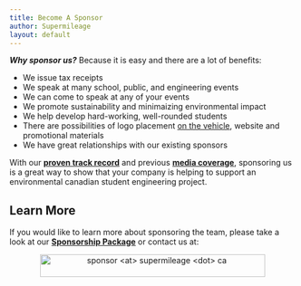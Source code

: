 ```yaml
---
title: Become A Sponsor
author: Supermileage
layout: default
---
```

***Why sponsor us?***
Because it is easy and there are a lot of benefits:

<ul>
  <li>
    We issue tax receipts
  </li>
  <li>
    We speak at many school, public, and engineering events
  </li>
  <li>
    We can come to speak at any of your events
  </li>
  <li>
    We promote sustainability and minimaizing environmental impact
  </li>
  <li>
    We help develop hard-working, well-rounded students
  </li>
  <li>
    There are possibilities of logo placement <a href="http://www.flickr.com/photos/ubcst/5712422998/" target="_blank">on the vehicle</a>, website and promotional materials
  </li>
  <li>
    We have great relationships with our existing sponsors
  </li>
</ul>

With our **[proven track record][1]** and previous **[media coverage][2]**, sponsoring us is a great way to show that your company is helping to support an environmental canadian student engineering project.

## Learn More

If you would like to learn more about sponsoring the team, please take a look at our <a title="Sponsorship Package" href="http://supermileage.ca/wp-content/uploads/2014/08/Sponsorship-Package-2014-2015.pdf" target="_blank"><strong>Sponsorship Package</strong></a> or contact us at:

<p style="text-align: center;">
  <img class="size-full wp-image-501  aligncenter" title="UBC Supermileage Team Sponsorship Email Address" src="http://supermileage.ca/wp-content/uploads/2006/06/SponsorshipEmail.gif" alt="sponsor <at> supermileage <dot> ca" width="397" height="40" />
</p>

 [1]: /index.php/team/results/
 [2]: /index.php/sponsors/media/
